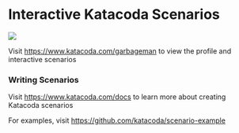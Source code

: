 # Interactive Katacoda Scenarios

[![](http://shields.katacoda.com/katacoda/garbageman/count.svg)](https://www.katacoda.com/garbageman "Get your profile on Katacoda.com")

Visit https://www.katacoda.com/garbageman to view the profile and interactive scenarios

### Writing Scenarios
Visit https://www.katacoda.com/docs to learn more about creating Katacoda scenarios

For examples, visit https://github.com/katacoda/scenario-example

